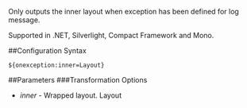 Only outputs the inner layout when exception has been defined for log message. 

Supported in .NET, Silverlight, Compact Framework and Mono.

##Configuration Syntax
```
${onexception:inner=Layout}
```

##Parameters
###Transformation Options
* _inner_ - Wrapped layout. Layout